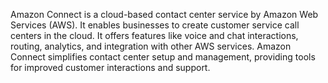 Amazon Connect is a cloud-based contact center service by Amazon Web Services (AWS). It enables businesses to create customer service call centers in the cloud. It offers features like voice and chat interactions, routing, analytics, and integration with other AWS services. Amazon Connect simplifies contact center setup and management, providing tools for improved customer interactions and support.